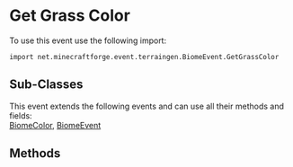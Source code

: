 # Get Grass Color

To use this event use the following import:
```groovy:no-line-numbers
import net.minecraftforge.event.terraingen.BiomeEvent.GetGrassColor
```

## Sub-Classes
This event extends the following events and can use all their methods and fields: <br>
[BiomeColor](index.md), [BiomeEvent](index.md)

## Methods
